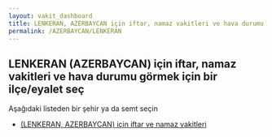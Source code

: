 ```yaml
---
layout: vakit_dashboard
title: LENKERAN, AZERBAYCAN için iftar, namaz vakitleri ve hava durumu - ilçe/eyalet seç
permalink: /AZERBAYCAN/LENKERAN
---
```


## LENKERAN (AZERBAYCAN) için iftar, namaz vakitleri ve hava durumu  görmek için bir ilçe/eyalet seç

Aşağıdaki listeden bir şehir ya da semt seçin

* [ (LENKERAN, AZERBAYCAN) için iftar ve namaz vakitleri](/AZERBAYCAN/LENKERAN/)

<script type="text/javascript">
  var GLOBAL_COUNTRY = 'AZERBAYCAN';
  var GLOBAL_CITY = 'LENKERAN';
  var GLOBAL_STATE = 'LENKERAN';
</script>
